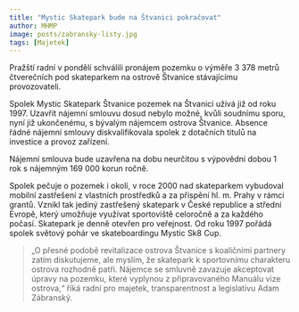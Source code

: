 ```yaml
---
title: "Mystic Skatepark bude na Štvanici pokračovat"
author: MHMP
image: posts/zabransky-listy.jpg
tags: [Majetek]
---
```

 
Pražští radní v pondělí schválili pronájem pozemku o výměře 3 378 metrů čtverečních pod skateparkem na ostrově Štvanice stávajícímu provozovateli.

Spolek Mystic Skatepark Štvanice pozemek na Štvanici užívá již od roku 1997. Uzavřít nájemní smlouvu dosud nebylo možné, kvůli soudnímu sporu, nyní již ukončenému, s bývalým nájemcem ostrova Štvanice. Absence řádné nájemní smlouvy diskvalifikovala spolek z dotačních titulů na investice a provoz zařízení.

Nájemní smlouva bude uzavřena na dobu neurčitou s výpovědní dobou 1 rok s nájemným 169 000 korun ročně.

Spolek pečuje o pozemek i okolí, v roce 2000 nad skateparkem vybudoval mobilní zastřešení z vlastních prostředků a za přispění hl. m. Prahy v rámci grantů. Vznikl tak jediný zastřešený skatepark v České republice a střední Evropě, který umožňuje využívat sportoviště celoročně a za každého počasí. Skatepark je denně otevřen pro veřejnost. Od roku 1997 pořádá spolek světový pohár ve skateboardingu Mystic Sk8 Cup.

> „O přesné podobě revitalizace ostrova Štvanice s koaličními partnery zatím diskutujeme, ale myslím, že skatepark k sportovnímu charakteru ostrova rozhodně patří. Nájemce se smluvně zavazuje akceptovat úpravy na pozemku, které vyplynou z připravovaného Manuálu vize ostrova,“ říká radní pro majetek, transparentnost a legislativu Adam Zábranský.

 
